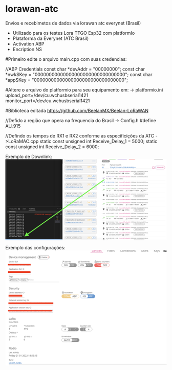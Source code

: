 # lorawan-atc
Envios e recebimetos de dados via lorawan atc everynet (Brasil)


- Utilizado para os testes Lora TTGO Esp32 com platformIo
- Plataforma da Everynet (ATC Brasil)
- Activation ABP
- Encription NS

#Primeiro edite o arquivo main.cpp com suas credencias:

//ABP Credentials 
const char *devAddr = "00000000";
const char *nwkSKey = "00000000000000000000000000000000";
const char *appSKey = "00000000000000000000000000000000";

#Altere o arquivo do platformio para seu equipamento em:
-> platformio.ini
upload_port=/dev/cu.wchusbserial1421
monitor_port=/dev/cu.wchusbserial1421

#Biblioteca editada
https://github.com/BeelanMX/Beelan-LoRaWAN

//Defido a região que opera na frequencia do Brasil
-> Config.h
#define AU_915

//Defindo os tempos de RX1 e RX2 conforme as especificições da ATC
->LoRaMAC.cpp
static const unsigned int Receive_Delay_1 = 5000;
static const unsigned int Receive_Delay_2 = 6000;

Exemplo de Downlink:
![alt text](https://github.com/geovaneferreira/lorawan-atc/blob/main/downlink-ok.png)


Exemplo das configurações:
![alt text](https://github.com/geovaneferreira/lorawan-atc/blob/main/configs.png)
